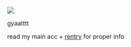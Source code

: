 ![](https://komarev.com/ghpvc/?username=shadowmilk-crk&color=698ee7)

gyaatttt 

read my main acc + [rentry](https://rentry.co/shadowmilk-crk) for proper info
